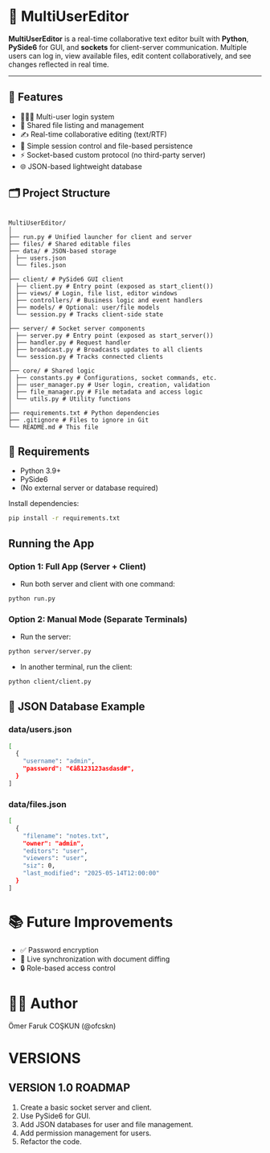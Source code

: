 # 📝 MultiUserEditor

**MultiUserEditor** is a real-time collaborative text editor built with **Python**, **PySide6** for GUI, and **sockets** for client-server communication. Multiple users can log in, view available files, edit content collaboratively, and see changes reflected in real time.

---

## 🚀 Features

- 🧑‍🤝‍🧑 Multi-user login system
- 📄 Shared file listing and management
- ✍️ Real-time collaborative editing (text/RTF)
- 🔐 Simple session control and file-based persistence
- ⚡ Socket-based custom protocol (no third-party server)
- 🌐 JSON-based lightweight database

## 🗂️ Project Structure

```

MultiUserEditor/
│
├── run.py # Unified launcher for client and server
├── files/ # Shared editable files
├── data/ # JSON-based storage
│ ├── users.json
│ └── files.json
│
├── client/ # PySide6 GUI client
│ ├── client.py # Entry point (exposed as start_client())
│ ├── views/ # Login, file list, editor windows
│ ├── controllers/ # Business logic and event handlers
│ ├── models/ # Optional: user/file models
│ └── session.py # Tracks client-side state
│
├── server/ # Socket server components
│ ├── server.py # Entry point (exposed as start_server())
│ ├── handler.py # Request handler
│ ├── broadcast.py # Broadcasts updates to all clients
│ └── session.py # Tracks connected clients
│
├── core/ # Shared logic
│ ├── constants.py # Configurations, socket commands, etc.
│ ├── user_manager.py # User login, creation, validation
│ ├── file_manager.py # File metadata and access logic
│ └── utils.py # Utility functions
│
├── requirements.txt # Python dependencies
├── .gitignore # Files to ignore in Git
└── README.md # This file

```

## 🔧 Requirements

- Python 3.9+
- PySide6
- (No external server or database required)

Install dependencies:

```bash
pip install -r requirements.txt
```

## Running the App

### Option 1: Full App (Server + Client)

- Run both server and client with one command:

```bash
python run.py
```

### Option 2: Manual Mode (Separate Terminals)

- Run the server:

```bash
python server/server.py
```

- In another terminal, run the client:

```bash
python client/client.py
```

## 🧪 JSON Database Example

### data/users.json

```bash
[
  {
    "username": "admin",
    "password": "€âß123123asdasd#",
  }
]
```

### data/files.json

```bash
[
  {
    "filename": "notes.txt",
    "owner": "admin",
    "editors": "user",
    "viewers": "user",
    "siz": 0,
    "last_modified": "2025-05-14T12:00:00"
  }
]
```

# 📚 Future Improvements

- ✅ Password encryption
- 🔁 Live synchronization with document diffing
- 🔒 Role-based access control

# 👨‍💻 Author

Ömer Faruk COŞKUN (@ofcskn)

# VERSIONS

## VERSION 1.0 ROADMAP

1. Create a basic socket server and client.
2. Use PySide6 for GUI.
3. Add JSON databases for user and file management.
4. Add permission management for users.
5. Refactor the code.
